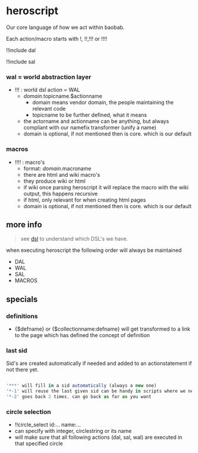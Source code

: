 # heroscript

Our core language of how we act within baobab.

Each action/macro starts with !, !!,!!!  or !!!!

!!include dal

!!include sal

### wal = world abstraction layer

- !!! : world dsl action = WAL
  - $domain.$topicname.$actionname
      - domain means vendor domain, the people maintaining the relevant code
      - topicname to be further defined, what it means
  - the actorname and actionname can be anything, but always compliant with our namefix transformer (unify a name)
  - domain is optional, if not mentioned then is core.  which is our default

### macros

- !!!! : macro's
  - format: $domain.$macroname
  - there are html and wiki macro's
  - they produce wiki or html
  - if wiki once parsing heroscript it will replace the macro with the wiki output, this happens recursive
  - if html, only relevant for when creating html pages
  - domain is optional, if not mentioned then is core.  which is our default

## more info

> see [dsl](dsl.md) to understand which DSL's we have.


when executing heroscript the following order will always be maintained

-  DAL
-  WAL
-  SAL
-  MACROS

## specials

### definitions

- {$defname} or {$collectionname:defname} will get transformed to a link to the page which has defined the concept of definition

### last sid

Sid's are created automatically if needed and added to an actionstatement if not there yet.

```js

'***' will fill in a sid automatically (always a new one)
'*-1' will reuse the last given sid can be handy in scripts where we need to relate to a previous one
'*-2' goes back 2 times, can go back as far as you want

```



### circle selection

- !!circle_select id:... name:...
- can specify with integer, circlestring or its name
- will make sure that all following actions (dal, sal, wal) are executed in that specified circle